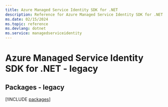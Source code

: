 ```yaml
---
title: Azure Managed Service Identity SDK for .NET
description: Reference for Azure Managed Service Identity SDK for .NET
ms.date: 02/15/2024
ms.topic: reference
ms.devlang: dotnet
ms.service: managedserviceidentity
---
```

# Azure Managed Service Identity SDK for .NET - legacy
## Packages - legacy
[!INCLUDE [packages](managed-service-identity-index.md)]